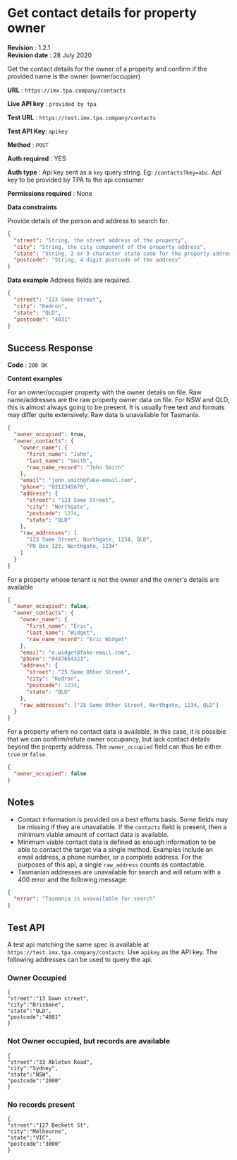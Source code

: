 # Get contact details for property owner

**Revision** : 1.2.1  
**Revision date** : 28 July 2020

Get the contact details for the owner of a property and confirm if the provided name is the owner (owner/occupier)

**URL** : `https://imx.tpa.company/contacts`

**Live API key** : `provided by tpa`

**Test URL** : `https://test.imx.tpa.company/contacts`

**Test API Key**: `apikey`

**Method** : `POST`

**Auth required** : YES

**Auth type** : Api key sent as a `key` query string. Eg: `/contacts?key=abc`. Api key to be provided by TPA to the api consumer

**Permissions required** : None

**Data constraints**

Provide details of the person and address to search for.

```json
{
  "street": "String, the street address of the property",
  "city": "String, the city component of the property address",
  "state": "String, 2 or 3 character state code for the property address",
  "postcode": "String, 4 digit postcode of the address"
}
```

**Data example** Address fields are required.

```json
{
  "street": "123 Some Street",
  "city": "Kedron",
  "state": "QLD",
  "postcode": "4031"
}
```

## Success Response

**Code** : `200 OK`

**Content examples**

For an owner/occupier property with the owner details on file. Raw name/addresses are the raw property owner data on file. For NSW and QLD, this is almost always going to be present. It is usually free text and formats may differ quite extensively. Raw data is unavailable for Tasmania.

```json
{
  "owner_occupied": true,
  "owner_contacts": {
    "owner_name": {
      "first_name": "John",
      "last_name": "Smith",
      "raw_name_record": "John Smith"
    },
    "email": "john.smith@fake-email.com",
    "phone": "0212345678",
    "address": {
      "street": "123 Some Street",
      "city": "Northgate",
      "postcode": 1234,
      "state": "QLD"
    },
    "raw_addresses": [
      "123 Some Street, Northgate, 1234, QLD",
      "PO Box 123, Northgate, 1234"
    ]
  }
}
```

For a property whose tenant is not the owner and the owner's details are available

```json
{
  "owner_occupied": false,
  "owner_contacts": {
    "owner_name": {
      "first_name": "Eric",
      "last_name": "Widget",
      "raw_name_record": "Eric Widget"
    },
    "email": "e.widget@fake-email.com",
    "phone": "0487654321",
    "address": {
      "street": "25 Some Other Street",
      "city": "Kedron",
      "postcode": 1234,
      "state": "QLD"
    },
    "raw_addresses": ["25 Some Other Street, Northgate, 1234, QLD"]
  }
}
```

For a property where no contact data is available. In this case, it is possible that we can confirm/refute owner occupancy, but lack contact details beyond the property address. The `owner_occupied` field can thus be either `true` or `false`.

```json
{
  "owner_occupied": false
}
```

## Notes

- Contact information is provided on a best efforts basis. Some fields may be missing if they are unavailable. If the `contacts` field is present, then a minimum viable amount of contact data is available.
- Minimum viable contact data is defined as enough information to be able to contact the target via a single method. Examples include an email address, a phone number, or a complete address. For the purposes of this api, a single `raw_address` counts as contactable.
- Tasmanian addresses are unavailable for search and will return with a 400 error and the following message:

```json
{
  "error": "Tasmania is unavailable for search"
}
```

## Test API

A test api matching the same spec is available at `https://test.imx.tpa.company/contacts`. Use `apikey` as the API key. The following addresses can be used to query the api.

### Owner Occupied

```
{
"street":"13 Dawn street",
"city":"Brisbane",
"state":"QLD",
"postcode":"4001"
}
```

### Not Owner occupied, but records are available

```
{
"street":"33 Ableton Road",
"city":"Sydney",
"state":"NSW",
"postcode":"2000"
}
```

### No records present

```
{
"street":"127 Beckett St",
"city":"Melbourne",
"state":"VIC",
"postcode":"3000"
}
```
